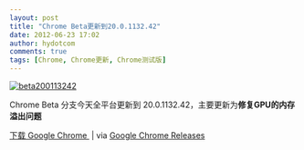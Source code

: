```yaml
---
layout: post
title: "Chrome Beta更新到20.0.1132.42"
date: 2012-06-23 17:02
author: hydotcom
comments: true
tags: [Chrome, Chrome更新, Chrome测试版]
---
```

<a href="http://www.chromi.org/archives/14128/beta200113242" rel="attachment wp-att-14130">![](http://chromipic.b0.upaiyun.com/uploads/2012/06/beta200113242.png "beta200113242")</a>

Chrome Beta 分支今天全平台更新到 20.0.1132.42，主要更新为**修复GPU的内存溢出问题**

<a href="http://www.chromi.org/chromedownload" target="_blank">下载 Google Chrome </a> | via <a href="http://googlechromereleases.blogspot.com/2012/06/beta-channel-update_22.html?utm_source=feedburner&amp;utm_medium=feed&amp;utm_campaign=Feed%3A+GoogleChromeReleases+%28Google+Chrome+Releases%29" target="_blank">Google Chrome Releases</a>
